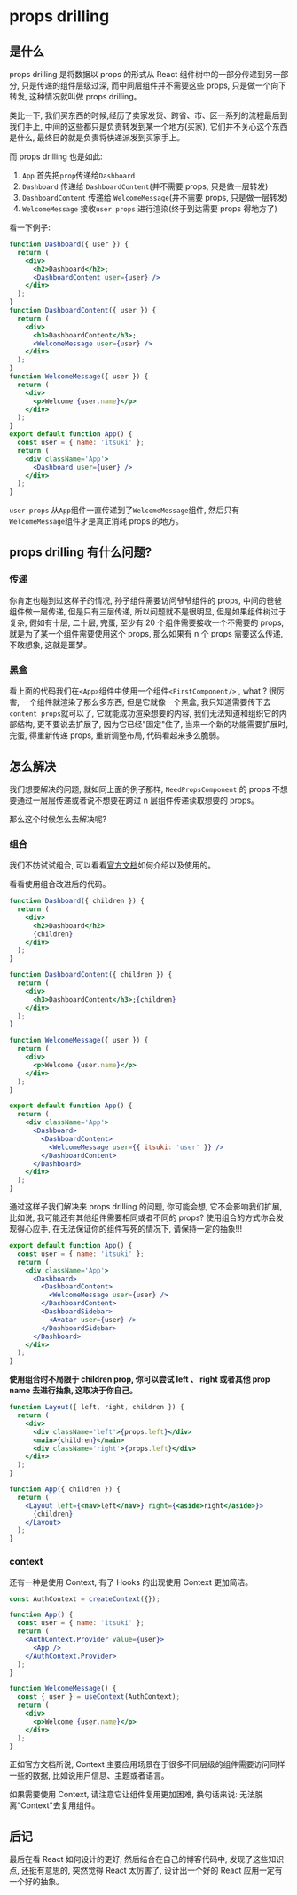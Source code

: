 # props drilling

## 是什么

props drilling 是将数据以 props 的形式从 React 组件树中的一部分传递到另一部分, 只是传递的组件层级过深, 而中间层组件并不需要这些 props, 只是做一个向下转发, 这种情况就叫做 props drilling。

类比一下, 我们买东西的时候,经历了卖家发货、跨省、市、区一系列的流程最后到我们手上, 中间的这些都只是负责转发到某一个地方(买家), 它们并不关心这个东西是什么, 最终目的就是负责将快递派发到买家手上。

而 props drilling 也是如此:

1. `App` 首先把`prop`传递给`Dashboard`
2. `Dashboard` 传递给 `DashboardContent`(并不需要 props, 只是做一层转发)
3. `DashboardContent` 传递给 `WelcomeMessage`(并不需要 props, 只是做一层转发)
4. `WelcomeMessage` 接收`user props` 进行渲染(终于到达需要 props 得地方了)

看一下例子:

```jsx
function Dashboard({ user }) {
  return (
    <div>
      <h2>Dashboard</h2>;
      <DashboardContent user={user} />
    </div>
  );
}
function DashboardContent({ user }) {
  return (
    <div>
      <h3>DashboardContent</h3>;
      <WelcomeMessage user={user} />
    </div>
  );
}
function WelcomeMessage({ user }) {
  return (
    <div>
      <p>Welcome {user.name}</p>
    </div>
  );
}
export default function App() {
  const user = { name: 'itsuki' };
  return (
    <div className='App'>
      <Dashboard user={user} />
    </div>
  );
}
```

`user props` 从`App`组件一直传递到了`WelcomeMessage`组件, 然后只有`WelcomeMessage`组件才是真正消耗 props 的地方。

## props drilling 有什么问题?

### 传递

你肯定也碰到过这样子的情况, 孙子组件需要访问爷爷组件的 props, 中间的爸爸组件做一层传递, 但是只有三层传递, 所以问题就不是很明显, 但是如果组件树过于复杂, 假如有十层, 二十层, 完蛋, 至少有 20 个组件需要接收一个不需要的 props, 就是为了某一个组件需要使用这个 props, 那么如果有 n 个 props 需要这么传递, 不敢想象, 这就是噩梦。

### 黑盒

看上面的代码我们在`<App>`组件中使用一个组件`<FirstComponent/>` , what ? 很厉害, 一个组件就渲染了那么多东西, 但是它就像一个黑盒, 我只知道需要传下去`content props`就可以了, 它就能成功渲染想要的内容, 我们无法知道和组织它的内部结构, 更不要说去扩展了, 因为它已经"固定"住了, 当来一个新的功能需要扩展时, 完蛋, 得重新传递 props, 重新调整布局, 代码看起来多么脆弱。

## 怎么解决

我们想要解决的问题, 就如同上面的例子那样, `NeedPropsComponent` 的 props 不想要通过一层层传递或者说不想要在跨过 n 层组件传递读取想要的 props。

那么这个时候怎么去解决呢?

### 组合

我们不妨试试组合, 可以看看[官方文档](https://zh-hans.reactjs.org/docs/composition-vs-inheritance.html)如何介绍以及使用的。

看看使用组合改进后的代码。

```jsx
function Dashboard({ children }) {
  return (
    <div>
      <h2>Dashboard</h2>
      {children}
    </div>
  );
}

function DashboardContent({ children }) {
  return (
    <div>
      <h3>DashboardContent</h3>;{children}
    </div>
  );
}

function WelcomeMessage({ user }) {
  return (
    <div>
      <p>Welcome {user.name}</p>
    </div>
  );
}

export default function App() {
  return (
    <div className='App'>
      <Dashboard>
        <DashboardContent>
          <WelcomeMessage user={{ itsuki: 'user' }} />
        </DashboardContent>
      </Dashboard>
    </div>
  );
}
```

通过这样子我们解决来 props drilling 的问题, 你可能会想, 它不会影响我们扩展, 比如说, 我可能还有其他组件需要相同或者不同的 props? 使用组合的方式你会发现得心应手, 在无法保证你的组件写死的情况下, 请保持一定的抽象!!!

```jsx
export default function App() {
  const user = { name: 'itsuki' };
  return (
    <div className='App'>
      <Dashboard>
        <DashboardContent>
          <WelcomeMessage user={user} />
        </DashboardContent>
        <DashboardSidebar>
          <Avatar user={user} />
        </DashboardSidebar>
      </Dashboard>
    </div>
  );
}
```

**使用组合时不局限于 children prop, 你可以尝试 left 、 right 或者其他 prop name 去进行抽象, 这取决于你自己。**

```jsx
function Layout({ left, right, children }) {
  return (
    <div>
      <div className='left'>{props.left}</div>
      <main>{children}</main>
      <div className='right'>{props.left}</div>
    </div>
  );
}

function App({ children }) {
  return (
    <Layout left={<nav>left</nav>} right={<aside>right</aside>}>
      {children}
    </Layout>
  );
}
```

### context

还有一种是使用 Context, 有了 Hooks 的出现使用 Context 更加简洁。

```jsx
const AuthContext = createContext({});

function App() {
  const user = { name: 'itsuki' };
  return (
    <AuthContext.Provider value={user}>
      <App />
    </AuthContext.Provider>
  );
}

function WelcomeMessage() {
  const { user } = useContext(AuthContext);
  return (
    <div>
      <p>Welcome {user.name}</p>
    </div>
  );
}
```

正如官方文档所说, Context 主要应用场景在于很多不同层级的组件需要访问同样一些的数据, 比如说用户信息、主题或者语言。

如果需要使用 Context, 请注意它让组件复用更加困难, 换句话来说: 无法脱离"Context"去复用组件。

## 后记

最后在看 React 如何设计的更好, 然后结合在自己的博客代码中, 发现了这些知识点, 还挺有意思的, 突然觉得 React 太厉害了, 设计出一个好的 React 应用一定有一个好的抽象。
